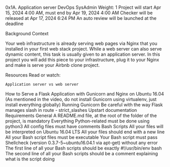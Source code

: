 0x1A. Application server
DevOps
SysAdmin
Weight: 1
Project will start Apr 15, 2024 4:00 AM, must end by Apr 19, 2024 4:00 AM
Checker will be released at Apr 17, 2024 6:24 PM
An auto review will be launched at the deadline


Background Context


Your web infrastructure is already serving web pages via Nginx that you installed in your first web stack project. While a web server can also serve dynamic content, this task is usually given to an application server. In this project you will add this piece to your infrastructure, plug it to your Nginx and make is serve your Airbnb clone project.

Resources
Read or watch:

	Application server vs web server
How to Serve a Flask Application with Gunicorn and Nginx on Ubuntu 16.04 (As mentioned in the video, do not install Gunicorn using virtualenv, just install everything globally)
	Running Gunicorn
	Be careful with the way Flask manages slash in route - strict_slashes
	Upstart documentation
	Requirements
	General
	A README.md file, at the root of the folder of the project, is mandatory
	Everything Python-related must be done using python3
	All config files must have comments
	Bash Scripts
	All your files will be interpreted on Ubuntu 16.04 LTS
	All your files should end with a new line
	All your Bash script files must be executable
	Your Bash script must pass Shellcheck (version 0.3.7-5~ubuntu16.04.1 via apt-get) without any error
	The first line of all your Bash scripts should be exactly #!/usr/bin/env bash
	The second line of all your Bash scripts should be a comment explaining what is the script doing
